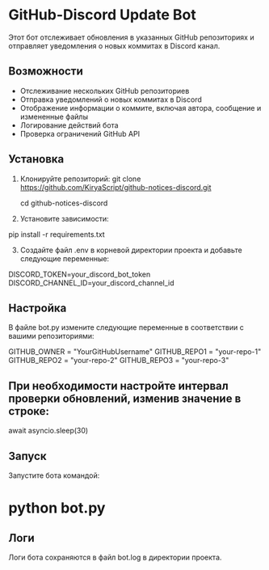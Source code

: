 # GitHub-Discord Update Bot

Этот бот отслеживает обновления в указанных GitHub репозиториях и отправляет уведомления о новых коммитах в Discord канал.

## Возможности

- Отслеживание нескольких GitHub репозиториев
- Отправка уведомлений о новых коммитах в Discord
- Отображение информации о коммите, включая автора, сообщение и измененные файлы
- Логирование действий бота
- Проверка ограничений GitHub API

## Установка

1. Клонируйте репозиторий:
   git clone https://github.com/KiryaScript/github-notices-discord.git
   
   cd github-notices-discord

2. Установите зависимости:

pip install -r requirements.txt

3. Создайте файл .env в корневой директории проекта и добавьте следующие переменные:

DISCORD_TOKEN=your_discord_bot_token
DISCORD_CHANNEL_ID=your_discord_channel_id

## Настройка

В файле bot.py измените следующие переменные в соответствии с вашими репозиториями:

GITHUB_OWNER = "YourGitHubUsername"
GITHUB_REPO1 = "your-repo-1"
GITHUB_REPO2 = "your-repo-2"
GITHUB_REPO3 = "your-repo-3"

## При необходимости настройте интервал проверки обновлений, изменив значение в строке:

await asyncio.sleep(30)

## Запуск
Запустите бота командой:

# python bot.py

## Логи

Логи бота сохраняются в файл bot.log в директории проекта.
